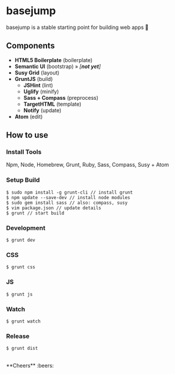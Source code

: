 # basejump
basejump is a stable starting point for building web apps :rocket:

## Components
- **HTML5 Boilerplate** (boilerplate)
- **Semantic UI** (bootstrap) » _[**not yet**]_
- **Susy Grid** (layout)
- **GruntJS** (build)
  - **JSHint** (lint)
  - **Uglify** (minify)
  - **Sass + Compass** (preprocess)
  - **TargetHTML** (template)
  - **Notify** (update)
- **Atom** (edit)

## How to use
### Install Tools
Npm, Node, Homebrew, Grunt, Ruby, Sass, Compass, Susy + Atom

### Setup Build
    $ sudo npm install -g grunt-cli // install grunt
    $ npm update --save-dev // install node modules
    $ sudo gem install sass // also: compass, susy
    $ vim package.json // update details
    $ grunt // start build

### Development
    $ grunt dev

### CSS
    $ grunt css

### JS
    $ grunt js

### Watch
    $ grunt watch

### Release
    $ grunt dist

<br>
**Cheers** :beers:
